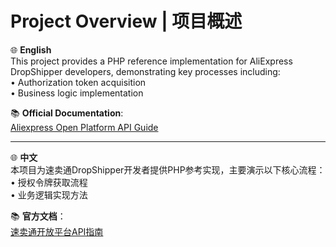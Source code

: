 # Project Overview | 项目概述

🌐 **English**  
This project provides a PHP reference implementation for AliExpress DropShipper developers, demonstrating key processes including:  
• Authorization token acquisition  
• Business logic implementation  

📚 **Official Documentation**:  
[Aliexpress Open Platform API Guide](https://openservice.aliexpress.com/doc/doc.htm?spm=a2o9m.11193535.0.0.456459b2MAmd59&nodeId=27493&docId=118729#/?docId=1589)

---

🌐 **中文**  
本项目为速卖通DropShipper开发者提供PHP参考实现，主要演示以下核心流程：  
• 授权令牌获取流程  
• 业务逻辑实现方法  

📚 **官方文档**：  
[速卖通开放平台API指南](https://openservice.aliexpress.com/doc/doc.htm?spm=a2o9m.11193535.0.0.456459b2MAmd59&nodeId=27493&docId=118729#/?docId=1589)
